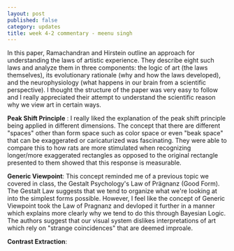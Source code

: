 ```yaml
---
layout: post
published: false
category: updates
title: week 4-2 commentary - meenu singh
---
```

In this paper, Ramachandran and Hirstein outline an approach for understanding the laws of artistic experience. They describe eight such laws and analyze them in three components: the logic of art (the laws themselves), its evolutionary rationale (why and how the laws developed), and the neurophysiology (what happens in our brain from a scientific perspective). I thought the structure of the paper was very easy to follow and I really appreciated their attempt to understand the scientific reason why we view art in certain ways.

**Peak Shift Principle** : I really liked the explanation of the peak shift principle being applied in different dimensions. The concept that there are different "spaces" other than form space such as color space or even "beak space" that can be exaggerated or caricaturized was fascinating. They were able to compare this to how rats are more stimulated when recognizing longer/more exaggerated rectangles as opposed to the original rectangle presented to them showed that this response is measurable. 

**Generic Viewpoint**: This concept reminded me of a previous topic we covered in class, the Gestalt Psychology's Law of Prägnanz (Good Form). The Gestalt Law suggests that we tend to organize what we're looking at into the simplest forms possible. However, I feel like the concept of Generic Viewpoint took the Law of Pragnanz and devloped it further in a manner which explains more clearly why we tend to do this through Bayesian Logic. The authors suggest that our visual system dislikes interpretations of art which rely on "strange coincidences" that are deemed improale.  

**Contrast Extraction**: 